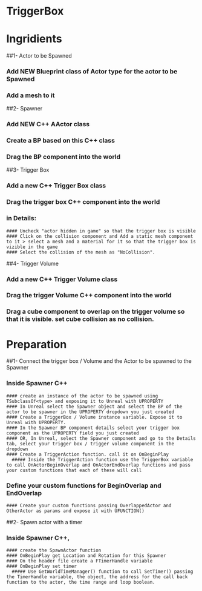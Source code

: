 # TriggerBox

# Ingridients

##1- Actor to be Spawned
  ### Add NEW Blueprint class of Actor type for the actor to be Spawned
  ### Add a mesh to it

##2- Spawner
  ### Add NEW C++ AActor class
  ### Create a BP based on this C++ class
  ### Drag the BP component into the world

##3- Trigger Box
  ### Add a new C++ Trigger Box class
  ### Drag the trigger box C++ component into the world
  ### in Details:
    #### Uncheck "actor hidden in game" so that the trigger box is visible
    #### Click on the collision component and Add a static mesh component to it > select a mesh and a material for it so that the trigger box is vizible in the game
    #### Select the collision of the mesh as "NoCollision".

##4- Trigger Volume
  ### Add a new C++ Trigger Volume class
  ### Drag the trigger Volume C++ component into the world
  ### Drag a cube component to overlap on the trigger volume so that it is visible. set cube collision as no collision.

# Preparation

##1- Connect the trigger box / Volume and the Actor to be spawned to the Spawner
  ### Inside Spawner C++
    #### create an instance of the actor to be spawned using TSubclassOf<type> and exposing it to Unreal with UPROPERTY
    #### In Unreal select the Spawner object and select the BP of the actor to be spawner in the UPROPERTY dropdown you just created
    #### Create a TriggerBox / Volume instance variable. Expose it to Unreal with UPROPERTY. 
    #### In the Spawner BP component details select your trigger box component as the UPROPERTY field you just created
    #### OR, In Unreal, select the Spawner component and go to the Details tab, select your trigger box / trigger volume component in the dropdown 
    #### Create a TriggerAction function. call it on OnBeginPlay
      ##### Inside the TriggerAction function use the TriggerBox variable to call OnActorBeginOverlap and OnActorEndOverlap functions and pass your custom functions that each of these will call

  ### Define your custom functions for BeginOverlap and EndOverlap
    #### Create your custom functions passing OverlappedActor and OtherActor as params and expose it with UFUNCTION()
  
##2- Spawn actor with a timer
  ### Inside Spawner C++,
    #### create the SpawnActor function
    #### OnBeginPlay get Location and Rotation for this Spawner
    #### On the header file create a FTimerHandle variable
    #### OnBeginPlay set timer
      ##### Use GetWorldTimeManager() function to call SetTimer() passing the TimerHandle variable, the object, the address for the call back function to the actor, the time range and loop boolean. 

